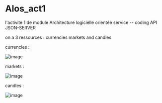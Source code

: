 # Alos_act1
l'activite 1 de module Architecture logicielle orientée service -- coding API JSON-SERVER


on a 3 ressources : currencies markets and candles

currencies : 

![image](https://user-images.githubusercontent.com/101930870/159255336-fbf90b0c-15c9-400c-9fb3-58422ede69f8.png)


markets :

![image](https://user-images.githubusercontent.com/101930870/159255040-1fa7a0ce-eafd-4e2d-adf9-49d3e1a33b49.png)


candles :

![image](https://user-images.githubusercontent.com/101930870/159254976-058668fd-72fb-451a-ad28-a05ce61203f7.png)




